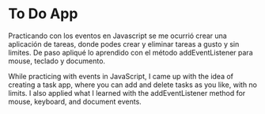# To Do App

Practicando con los eventos en Javascript se me ocurrió crear una aplicación de tareas, donde podes crear y eliminar tareas a gusto y sin limites. De paso apliqué lo aprendido con el método addEventListener para mouse, teclado y documento. 

While practicing with events in JavaScript, I came up with the idea of creating a task app, where you can add and delete tasks as you like, with no limits. I also applied what I learned with the addEventListener method for mouse, keyboard, and document events.
